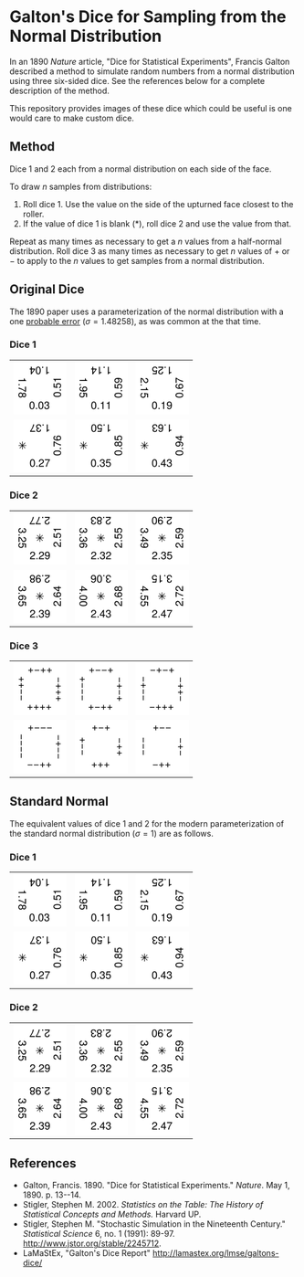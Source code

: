 # Galton's Dice for Sampling from the Normal Distribution

In an 1890 *Nature* article, "Dice for Statistical Experiments", Francis Galton described a method to simulate random numbers from a normal distribution using three six-sided dice.
See the references below for a complete description of the method.

This repository provides images of these dice which could be useful is one
would care to make custom dice.


## Method

Dice 1 and 2 each from a normal distribution on each side of the face.

To draw $n$ samples from distributions:

1.  Roll dice 1. Use the value on the side of the upturned face closest to the roller.
2.  If the value of dice 1 is blank (*), roll dice 2 and use the value from that.

Repeat as many times as necessary to get a $n$ values from a half-normal distribution.
Roll dice 3 as many times as necessary to get $n$ values of $+$ or $-$ to apply to the $n$ values to get samples from a normal distribution.


## Original Dice

The 1890 paper uses a parameterization of the normal distribution with a one [probable error](https://en.wikipedia.org/wiki/Probable_error) ($\sigma = 1.48258$), as was common at the that time.

### Dice 1

<table>
<tr>
<td><img src="img/dice-1-1.svg" alt="Dice 1 side 1"/></td>
<td><img src="img/dice-1-2.svg" alt="Dice 1 side 2"/></td>
<td><img src="img/dice-1-3.svg" alt="Dice 1 side 3"/></td>
</tr>
<tr>
<td><img src="img/dice-1-4.svg" alt="Dice 1 side 4"/></td>
<td><img src="img/dice-1-5.svg" alt="Dice 1 side 5"/></td>
<td><img src="img/dice-1-6.svg" alt="Dice 1 side 6"/></td>
</tr>
</table>

### Dice 2

<table>
<tr>
<td><img src="img/dice-2-1.svg" alt="Dice 2 side 1"/></td>
<td><img src="img/dice-2-2.svg" alt="Dice 2 side 2"/></td>
<td><img src="img/dice-2-3.svg" alt="Dice 2 side 3"/></td>
</tr>
<tr>
<td><img src="img/dice-2-4.svg" alt="Dice 2 side 4"/></td>
<td><img src="img/dice-2-5.svg" alt="Dice 2 side 5"/></td>
<td><img src="img/dice-2-6.svg" alt="Dice 2 side 6"/></td>
</tr>
</table>

### Dice 3

<table>
<tr>
<td><img src="img/dice-3-1.svg" alt="Dice 3 side 1"/></td>
<td><img src="img/dice-3-2.svg" alt="Dice 3 side 2"/></td>
<td><img src="img/dice-3-3.svg" alt="Dice 3 side 3"/></td>
</tr>
<tr>
<td><img src="img/dice-3-4.svg" alt="Dice 3 side 4"/></td>
<td><img src="img/dice-3-5.svg" alt="Dice 3 side 5"/></td>
<td><img src="img/dice-3-6.svg" alt="Dice 3 side 6"/></td>
</tr>
</table>

## Standard Normal

The equivalent values of dice 1 and 2 for the modern parameterization of the  standard normal distribution ($\sigma = 1$) are as follows.

### Dice 1

<table>
<tr>
<td><img src="img/dice-1-1.svg" alt="Dice 1 side 1 using standard normal parameterization"/></td>
<td><img src="img/dice-1-2.svg" alt="Dice 1 side 2 using standard normal parameterization"/></td>
<td><img src="img/dice-1-3.svg" alt="Dice 1 side 3 using standard normal parameterization"/></td>
</tr>
<tr>
<td><img src="img/dice-1-4.svg" alt="Dice 1 side 4 using standard normal parameterization"/></td>
<td><img src="img/dice-1-5.svg" alt="Dice 1 side 5 using standard normal parameterization"/></td>
<td><img src="img/dice-1-6.svg" alt="Dice 1 side 6 using standard normal parameterization"/></td>
</tr>
</table>

### Dice 2

<table>
<tr>
<td><img src="img/dice-2-1.svg" alt="Dice 2 side 1 using standard normal parameterization"/></td>
<td><img src="img/dice-2-2.svg" alt="Dice 2 side 2 using standard normal parameterization"/></td>
<td><img src="img/dice-2-3.svg" alt="Dice 2 side 3 using standard normal parameterization"/></td>
</tr>
<tr>
<td><img src="img/dice-2-4.svg" alt="Dice 2 side 4 using standard normal parameterization"/></td>
<td><img src="img/dice-2-5.svg" alt="Dice 2 side 5 using standard normal parameterization"/></td>
<td><img src="img/dice-2-6.svg" alt="Dice 2 side 6 using standard normal parameterization"/></td>
</tr>
</table>


## References

-   Galton, Francis. 1890. "Dice for Statistical Experiments." *Nature*. May 1, 1890. p. 13--14.
-   Stigler, Stephen M. 2002. *Statistics on the Table: The History of Statistical Concepts and Methods.* Harvard UP.
-   Stigler, Stephen M. "Stochastic Simulation in the Nineteenth Century." *Statistical Science* 6, no. 1 (1991): 89-97. <http://www.jstor.org/stable/2245712>.
-   LaMaStEx, "Galton's Dice Report" <http://lamastex.org/lmse/galtons-dice/>
